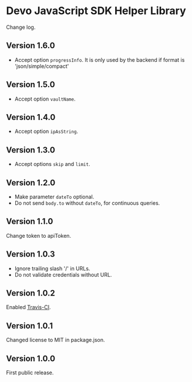 # Devo JavaScript SDK Helper Library

Change log.

## Version 1.6.0

* Accept option `progressInfo`. It is only used by the backend if format is 'json/simple/compact'

## Version 1.5.0

* Accept option `vaultName`.

## Version 1.4.0

* Accept option `ipAsString`.

## Version 1.3.0

* Accept options `skip` and `limit`.

## Version 1.2.0

* Make parameter `dateTo` optional.
* Do not send `body.to` without `dateTo`, for continuous queries.

## Version 1.1.0

Change token to apiToken.

## Version 1.0.3

* Ignore trailing slash '/' in URLs.
* Do not validate credentials without URL.

## Version 1.0.2

Enabled [Travis-CI](https://travis-ci.com/DevoInc/js-helper).

## Version 1.0.1

Changed license to MIT in package.json.

## Version 1.0.0

First public release.
